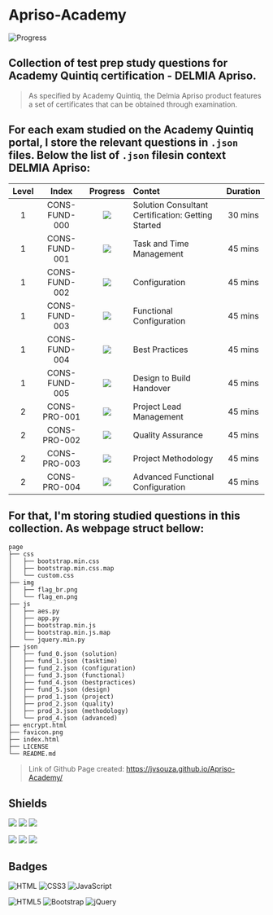 # Apriso-Academy
![Progress](https://progress-bar.dev/1/?title=Completed%20&width=160&color=54aeff)

## Collection of test prep study questions for Academy Quintiq certification - DELMIA Apriso.
> As specified by Academy Quintiq, the Delmia Apriso product features a set of certificates that can be obtained through examination.

## For each exam studied on the Academy Quintiq portal, I store the relevant questions in `.json` files. Below the list of `.json` filesin context DELMIA Apriso:
| Level | Index | Progress | Contet | Duration |
| :--: | :---: | :------: | :----- | :------: |
| 1 | CONS-FUND-000 | ![](https://img.shields.io/badge/-Done-success) | Solution Consultant Certification: Getting Started | 30 mins |
| 1 | CONS-FUND-001 | ![](https://img.shields.io/badge/-Done-success) | Task and Time Management | 45 mins |
| 1 | CONS-FUND-002 | ![](https://img.shields.io/badge/-Done-success) | Configuration | 45 mins |
| 1 | CONS-FUND-003 | ![](https://img.shields.io/badge/-Done-success) | Functional Configuration | 45 mins | 
| 1 | CONS-FUND-004 | ![](https://img.shields.io/badge/-Done-success) | Best Practices | 45 mins |
| 1 | CONS-FUND-005 | ![](https://img.shields.io/badge/-Done-success) | Design to Build Handover | 45 mins |
| 2 | CONS-PRO-001 | ![](https://img.shields.io/badge/-Doing-important) | Project Lead Management | 45 mins |
| 2 | CONS-PRO-002 | ![](https://img.shields.io/badge/-ToDo-inactive) | Quality Assurance | 45 mins |
| 2 | CONS-PRO-003 | ![](https://img.shields.io/badge/-ToDo-inactive) | Project Methodology | 45 mins |
| 2 | CONS-PRO-004 | ![](https://img.shields.io/badge/-ToDo-inactive) | Advanced Functional Configuration | 45 mins |

## For that, I'm storing studied questions in this collection. As webpage struct bellow:
```text
page
├── css
│   ├── bootstrap.min.css
│   ├── bootstrap.min.css.map
│   └── custom.css
├── img
│   ├── flag_br.png
│   └── flag_en.png
├── js
│   ├── aes.py
│   ├── app.py
│   ├── bootstrap.min.js
│   ├── bootstrap.min.js.map
│   └── jquery.min.py
├── json
│   ├── fund_0.json (solution)
│   ├── fund_1.json (tasktime)
│   ├── fund_2.json (configuration)
│   ├── fund_3.json (functional)
│   ├── fund_4.json (bestpractices)
│   ├── fund_5.json (design)
│   ├── prod_1.json (project)
│   ├── prod_2.json (quality)
│   ├── prod_3.json (methodology)
│   └── prod_4.json (advanced)
├── encrypt.html
├── favicon.png
├── index.html
├── LICENSE
└── README.md

```

> Link of Github Page created: https://jvsouza.github.io/Apriso-Academy/

## Shields
[![](https://img.shields.io/github/languages/top/jvsouza/Apriso-Academy)]()
[![](https://img.shields.io/github/languages/count/jvsouza/Apriso-Academy)]()
[![](https://img.shields.io/github/license/jvsouza/Apriso-Academy)]()

[![](https://img.shields.io/github/languages/code-size/jvsouza/Apriso-Academy)]()
[![](https://img.shields.io/github/repo-size/jvsouza/Apriso-Academy)]()
[![](https://img.shields.io/github/last-commit/jvsouza/Apriso-Academy)]()

## Badges
![HTML](https://img.shields.io/badge/HTML-239120?style=for-the-badge&logo=html5&logoColor=white)
![CSS3](https://img.shields.io/badge/css3-%231572B6.svg?style=for-the-badge&logo=css3&logoColor=white)
![JavaScript](https://img.shields.io/badge/javascript-%23323330.svg?style=for-the-badge&logo=javascript&logoColor=%23F7DF1E)

![HTML5](https://img.shields.io/badge/html5-%23E34F26.svg?style=for-the-badge&logo=html5&logoColor=white)
![Bootstrap](https://img.shields.io/badge/bootstrap-%23563D7C.svg?style=for-the-badge&logo=bootstrap&logoColor=white)
![jQuery](https://img.shields.io/badge/jquery-%230769AD.svg?style=for-the-badge&logo=jquery&logoColor=white)
